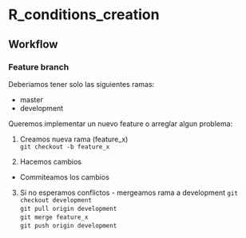 # R_conditions_creation

## Workflow

### Feature branch

Deberiamos tener solo las siguientes ramas:  

* master  
* development  

Queremos implementar un nuevo feature o arreglar algun problema:

1. Creamos nueva rama (feature_x)  
`git checkout -b feature_x`

2. Hacemos cambios  
- Commiteamos los cambios

3. Si no esperamos conflictos - mergeamos rama a development 
`git checkout development`  
`git pull origin development`  
`git merge feature_x`  
`git push origin development`   
